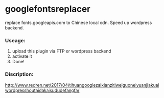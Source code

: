 # googlefontsreplacer
replace fonts.googleapis.com to Chinese local cdn. Speed up wordpress backend.

### Useage:
1. upload this plugin via FTP or wordpress backend
2. activate it
3. Done!

### Discription:
http://www.redren.net/2017/04/tihuangooglezaixianzitiweiguoneiyuanjiakuaiwordpresshoutaidakaisududefangfa/

